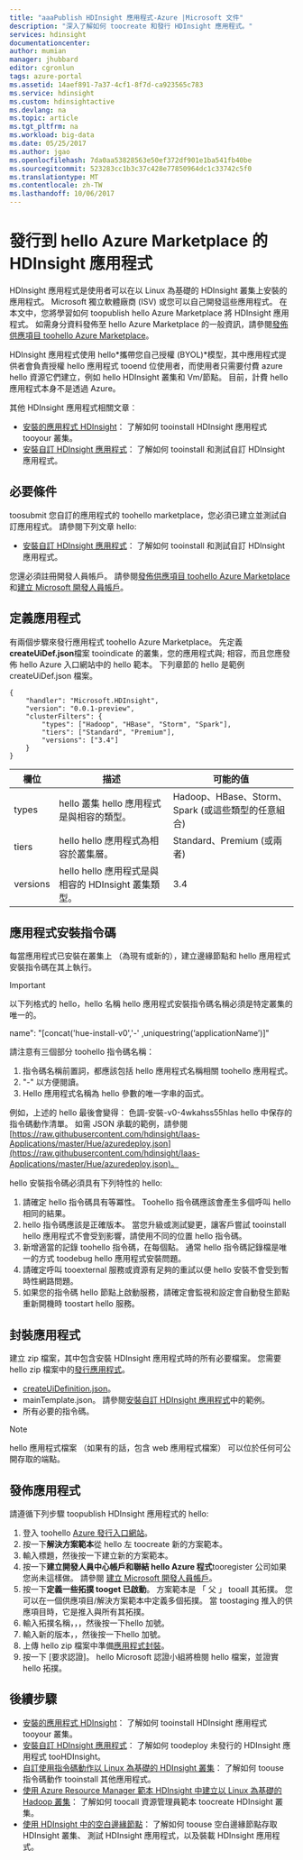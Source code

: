 ```yaml
---
title: "aaaPublish HDInsight 應用程式-Azure |Microsoft 文件"
description: "深入了解如何 toocreate 和發行 HDInsight 應用程式。"
services: hdinsight
documentationcenter: 
author: mumian
manager: jhubbard
editor: cgronlun
tags: azure-portal
ms.assetid: 14aef891-7a37-4cf1-8f7d-ca923565c783
ms.service: hdinsight
ms.custom: hdinsightactive
ms.devlang: na
ms.topic: article
ms.tgt_pltfrm: na
ms.workload: big-data
ms.date: 05/25/2017
ms.author: jgao
ms.openlocfilehash: 7da0aa53828563e50ef372df901e1ba541fb40be
ms.sourcegitcommit: 523283cc1b3c37c428e77850964dc1c33742c5f0
ms.translationtype: MT
ms.contentlocale: zh-TW
ms.lasthandoff: 10/06/2017
---
```

# <a name="publish-hdinsight-applications-into-hello-azure-marketplace"></a>發行到 hello Azure Marketplace 的 HDInsight 應用程式
HDInsight 應用程式是使用者可以在以 Linux 為基礎的 HDInsight 叢集上安裝的應用程式。 Microsoft 獨立軟體廠商 (ISV) 或您可以自己開發這些應用程式。 在本文中，您將學習如何 toopublish hello Azure Marketplace 將 HDInsight 應用程式。  如需身分資料發佈至 hello Azure Marketplace 的一般資訊，請參閱[發佈供應項目 toohello Azure Marketplace](../marketplace-publishing/marketplace-publishing-getting-started.md)。

HDInsight 應用程式使用 hello*攜帶您自己授權 (BYOL)*模型，其中應用程式提供者會負責授權 hello 應用程式 tooend 位使用者，而使用者只需要付費 azure hello 資源它們建立，例如 hello HDInsight 叢集和 Vm/節點。 目前，計費 hello 應用程式本身不是透過 Azure。

其他 HDInsight 應用程式相關文章︰

* [安裝的應用程式 HDInsight](hdinsight-apps-install-applications.md)： 了解如何 tooinstall HDInsight 應用程式 tooyour 叢集。
* [安裝自訂 HDInsight 應用程式](hdinsight-apps-install-custom-applications.md)： 了解如何 tooinstall 和測試自訂 HDInsight 應用程式。

## <a name="prerequisites"></a>必要條件
toosubmit 您自訂的應用程式的 toohello marketplace，您必須已建立並測試自訂應用程式。 請參閱下列文章 hello:

* [安裝自訂 HDInsight 應用程式](hdinsight-apps-install-custom-applications.md)： 了解如何 tooinstall 和測試自訂 HDInsight 應用程式。

您還必須註冊開發人員帳戶。 請參閱[發佈供應項目 toohello Azure Marketplace](../marketplace-publishing/marketplace-publishing-getting-started.md)和[建立 Microsoft 開發人員帳戶](../marketplace-publishing/marketplace-publishing-accounts-creation-registration.md)。

## <a name="define-application"></a>定義應用程式
有兩個步驟來發行應用程式 toohello Azure Marketplace。  先定義**createUiDef.json**檔案 tooindicate 的叢集，您的應用程式與; 相容，而且您應發佈 hello Azure 入口網站中的 hello 範本。 下列章節的 hello 是範例 createUiDef.json 檔案。

    {
        "handler": "Microsoft.HDInsight",
        "version": "0.0.1-preview",
        "clusterFilters": {
            "types": ["Hadoop", "HBase", "Storm", "Spark"],
            "tiers": ["Standard", "Premium"],
            "versions": ["3.4"]
        }
    }


| 欄位 | 描述 | 可能的值 |
| --- | --- | --- |
| types |hello 叢集 hello 應用程式是與相容的類型。 |Hadoop、HBase、Storm、Spark (或這些類型的任意組合) |
| tiers |hello hello 應用程式為相容於叢集層。 |Standard、Premium (或兩者) |
| versions |hello hello 應用程式是與相容的 HDInsight 叢集類型。 |3.4 |

## <a name="application-install-script"></a>應用程式安裝指令碼
每當應用程式已安裝在叢集上 （為現有或新的），建立邊緣節點和 hello 應用程式安裝指令碼在其上執行。
  > [!IMPORTANT]
  > 以下列格式的 hello，hello 名稱 hello 應用程式安裝指令碼名稱必須是特定叢集的唯一的。
  > 
  > name": "[concat('hue-install-v0','-' ,uniquestring(‘applicationName’)]"
  > 
  > 請注意有三個部分 toohello 指令碼名稱：
  > 
  > 1. 指令碼名稱前置詞，都應該包括 hello 應用程式名稱相關 toohello 應用程式。
  > 2. "-" 以方便閱讀。
  > 3. Hello 應用程式名稱為 hello 參數的唯一字串的函式。
  > 
  > 例如，上述的 hello 最後會變得： 色調-安裝-v0-4wkahss55hlas hello 中保存的指令碼動作清單。 如需 JSON 承載的範例，請參閱 [https://raw.githubusercontent.com/hdinsight/Iaas-Applications/master/Hue/azuredeploy.json](https://raw.githubusercontent.com/hdinsight/Iaas-Applications/master/Hue/azuredeploy.json)。
  > 
hello 安裝指令碼必須具有下列特性的 hello:
1. 請確定 hello 指令碼具有等冪性。 Toohello 指令碼應該會產生多個呼叫 hello 相同的結果。
2. hello 指令碼應該是正確版本。 當您升級或測試變更，讓客戶嘗試 tooinstall hello 應用程式不會受到影響，請使用不同的位置 hello 指令碼。 
3. 新增適當的記錄 toohello 指令碼，在每個點。 通常 hello 指令碼記錄檔是唯一的方式 toodebug hello 應用程式安裝問題。
4. 請確定呼叫 tooexternal 服務或資源有足夠的重試以便 hello 安裝不會受到暫時性網路問題。
5. 如果您的指令碼 hello 節點上啟動服務，請確定會監視和設定會自動發生節點重新開機時 toostart hello 服務。

## <a name="package-application"></a>封裝應用程式
建立 zip 檔案，其中包含安裝 HDInsight 應用程式時的所有必要檔案。 您需要 hello zip 檔案中的[發行應用程式](#publish-application)。

* [createUiDefinition.json](#define-application)。
* mainTemplate.json。 請參閱[安裝自訂 HDInsight 應用程式](hdinsight-apps-install-custom-applications.md)中的範例。
* 所有必要的指令碼。

> [!NOTE]
> hello 應用程式檔案 （如果有的話，包含 web 應用程式檔案） 可以位於任何可公開存取的端點。
> 

## <a name="publish-application"></a>發佈應用程式
請遵循下列步驟 toopublish HDInsight 應用程式的 hello:

1. 登入 toohello [Azure 發行入口網站](https://publish.windowsazure.com/)。
2. 按一下**解決方案範本**從 hello 左 toocreate 新的方案範本。
3. 輸入標題，然後按一下建立新的方案範本。
4. 按一下**建立開發人員中心帳戶和聯結 hello Azure 程式**tooregister 公司如果您尚未這樣做。  請參閱 [建立 Microsoft 開發人員帳戶](../marketplace-publishing/marketplace-publishing-accounts-creation-registration.md)。
5. 按一下**定義一些拓撲 tooget 已啟動**。 方案範本是 「 父 」 tooall 其拓撲。 您可以在一個供應項目/解決方案範本中定義多個拓撲。 當 toostaging 推入的供應項目時，它是推入與所有其拓撲。 
6. 輸入拓撲名稱，，，然後按一下hello 加號。
7. 輸入新的版本，，然後按一下hello 加號。
8. 上傳 hello zip 檔案中準備[應用程式封裝](#package-application)。  
9. 按一下 [要求認證]。 hello Microsoft 認證小組將檢閱 hello 檔案，並證實 hello 拓撲。

## <a name="next-steps"></a>後續步驟
* [安裝的應用程式 HDInsight](hdinsight-apps-install-applications.md)： 了解如何 tooinstall HDInsight 應用程式 tooyour 叢集。
* [安裝自訂 HDInsight 應用程式](hdinsight-apps-install-custom-applications.md)： 了解如何 toodeploy 未發行的 HDInsight 應用程式 tooHDInsight。
* [自訂使用指令碼動作以 Linux 為基礎的 HDInsight 叢集](hdinsight-hadoop-customize-cluster-linux.md)： 了解如何 toouse 指令碼動作 tooinstall 其他應用程式。
* [使用 Azure Resource Manager 範本 HDInsight 中建立以 Linux 為基礎的 Hadoop 叢集](hdinsight-hadoop-create-linux-clusters-arm-templates.md)： 了解如何 toocall 資源管理員範本 toocreate HDInsight 叢集。
* [使用 HDInsight 中的空白邊緣節點](hdinsight-apps-use-edge-node.md)： 了解如何 toouse 空白邊緣節點存取 HDInsight 叢集、 測試 HDInsight 應用程式，以及裝載 HDInsight 應用程式。

